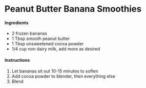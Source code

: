 # Peanut Butter Banana Smoothies

#### Ingredients

- 2 frozen bananas
- 1 Tbsp smooth peanut butter
- 1 Tbsp unsweetened cocoa powder
- 1/4 cup non dairy milk, add more as desired

#### Instructions

1. Let bananas sit out 10-15 minutes to soften
2. Add cocoa powder to blender, then everything else
3. Blend